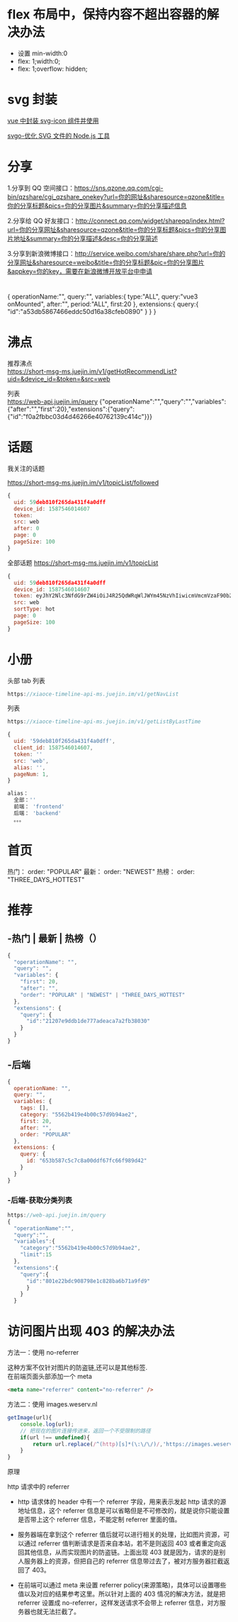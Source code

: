 

# flex 布局中，保持内容不超出容器的解决办法

- 设置 min-width:0
- flex: 1;width:0;
- flex: 1;overflow: hidden;

# svg 封装

[vue 中封装 svg-icon 组件并使用](https://www.cnblogs.com/lhjfly/p/10756650.html)

[svgo-优化 SVG 文件的 Node.js 工具](https://blog.csdn.net/qq_35366269/article/details/102716256)

# 分享

1.分享到 QQ 空间接口：https://sns.qzone.qq.com/cgi-bin/qzshare/cgi_qzshare_onekey?url=你的网址&sharesource=qzone&title=你的分享标题&pics=你的分享图片&summary=你的分享描述信息

2.分享给 QQ 好友接口：http://connect.qq.com/widget/shareqq/index.html?url=你的分享网址&sharesource=qzone&title=你的分享标题&pics=你的分享图片地址&summary=你的分享描述&desc=你的分享简述

3.分享到新浪微博接口：http://service.weibo.com/share/share.php?url=你的分享网址&sharesource=weibo&title=你的分享标题&pic=你的分享图片&appkey=你的key，需要在新浪微博开放平台中申请

#

{
operationName:"",
query:"",
variables:{
type:"ALL",
query:"vue3 onMounted",
after:"",
period:"ALL",
first:20
},
extensions:{
query:{
"id":"a53db5867466eddc50d16a38cfeb0890"
}
}
}

# 沸点

推荐沸点  
https://short-msg-ms.juejin.im/v1/getHotRecommendList?uid=&device_id=&token=&src=web

列表  
https://web-api.juejin.im/query
{"operationName":"","query":"","variables":{"after":"","first":20},"extensions":{"query":{"id":"f0a2fbbc03d4d46266e40762139c414c"}}}

# 话题

我关注的话题

https://short-msg-ms.juejin.im/v1/topicList/followed

```js
{
  uid: 59deb810f265da431f4a0dff
  device_id: 1587546014607
  token:
  src: web
  after: 0
  page: 0
  pageSize: 100
}
```

全部话题
https://short-msg-ms.juejin.im/v1/topicList

```js
{
  uid: 59deb810f265da431f4a0dff
  device_id: 1587546014607
  token: eyJhY2Nlc3NfdG9rZW4iOiJ4R25QdWRqWlJWYm45NzVhIiwicmVmcmVzaF90b2tlbiI6Ik0yaGZSSGNEdUxxZWVSS0UiLCJ0b2tlbl90eXBlIjoibWFjIiwiZXhwaXJlX2luIjoyNTkyMDAwfQ==
  src: web
  sortType: hot
  page: 0
  pageSize: 100
}
```

# 小册

头部 tab 列表

```js
https://xiaoce-timeline-api-ms.juejin.im/v1/getNavList
```

列表

```js
https://xiaoce-timeline-api-ms.juejin.im/v1/getListByLastTime

{
  uid: '59deb810f265da431f4a0dff',
  client_id: 1587546014607,
  token: ''
  src: 'web',
  alias: '',
  pageNum: 1,
}

alias：
  全部：''
  前端： 'frontend'
  后端： 'backend'
  。。。
```

# 首页

<!-- https://web-api.juejin.im/query -->

热门： order: "POPULAR"
最新： order: "NEWEST"
热榜： order: "THREE_DAYS_HOTTEST"

# 推荐

## -热门 | 最新 | 热榜（）

```js
{
  "operationName": "",
  "query": "",
  "variables": {
    "first": 20,
    "after": "",
    "order": "POPULAR" | "NEWEST" | "THREE_DAYS_HOTTEST"
  },
  "extensions": {
    "query": {
      "id":"21207e9ddb1de777adeaca7a2fb38030"
    }
  }
}
```

<!-- ## 关注
```js
{
  "operationName": "",
  "query": "",
  "variables": {
    "type": "ARTICLE",
    "first": 20,
    "after": ""
  },
  "extensions": {
    "query": {
      "id": "504f6ca050625a4270ba11eebe696b3c"
    }
  }
}
``` -->

## -后端

```js
{
  operationName: "",
  query: "",
  variables: {
    tags: [],
    category: "5562b419e4b00c57d9b94ae2",
    first: 20,
    after: "",
    order: "POPULAR"
  },
  extensions: {
    query: {
      id: "653b587c5c7c8a00ddf67fc66f989d42"
    }
  }
}
```

### -后端-获取分类列表

```js
https://web-api.juejin.im/query
{
  "operationName":"",
  "query":"",
  "variables":{
    "category":"5562b419e4b00c57d9b94ae2",
    "limit":15
  },
  "extensions":{
    "query":{
      "id":"801e22bdc908798e1c828ba6b71a9fd9"
      }
    }
  }

```

# 访问图片出现 403 的解决办法

方法一：使用 no-referrer

这种方案不仅针对图片的防盗链,还可以是其他标签.  
在前端页面头部添加一个 meta

```html
<meta name="referrer" content="no-referrer" />
```

方法二：使用 images.weserv.nl

```js
getImage(url){
	console.log(url);
	// 把现在的图片连接传进来，返回一个不受限制的路径
	if(url !== undefined){
		return url.replace(/^(http)[s]*(\:\/\/)/,'https://images.weserv.nl/?url=');
	}
}

```

原理

http 请求中的 referrer

- http 请求体的 header 中有一个 referrer 字段，用来表示发起 http 请求的源地址信息，这个 referrer 信息是可以省略但是不可修改的，就是说你只能设置是否带上这个 referrer 信息，不能定制 referrer 里面的值。

- 服务器端在拿到这个 referrer 值后就可以进行相关的处理，比如图片资源，可以通过 referrer 值判断请求是否来自本站，若不是则返回 403 或者重定向返回其他信息，从而实现图片的防盗链。上面出现 403 就是因为，请求的是别人服务器上的资源，但把自己的 referrer 信息带过去了，被对方服务器拦截返回了 403。

- 在前端可以通过 meta 来设置 referrer policy(来源策略)，具体可以设置哪些值以及对应的结果参考这里。所以针对上面的 403 情况的解决方法，就是把 referrer 设置成 no-referrer，这样发送请求不会带上 referrer 信息，对方服务器也就无法拦截了。
